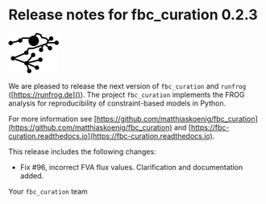 # Release notes for fbc_curation 0.2.3

![fbc_curation](https://raw.githubusercontent.com/matthiaskoenig/fbc_curation/develop/docs/images/icon/frog_icon_mirror-100x80-300dpi.png)

We are pleased to release the next version of `fbc_curation` and `runfrog` ([https://runfrog.de]()).
The project `fbc_curation` implements the FROG analysis for reproducibility of constraint-based models in Python.

For more information see [https://github.com/matthiaskoenig/fbc_curation](https://github.com/matthiaskoenig/fbc_curation) 
and [https://fbc-curation.readthedocs.io](https://fbc-curation.readthedocs.io). 


This release includes the following changes:
- Fix #96, incorrect FVA flux values. Clarification and documentation added.

Your `fbc_curation` team
